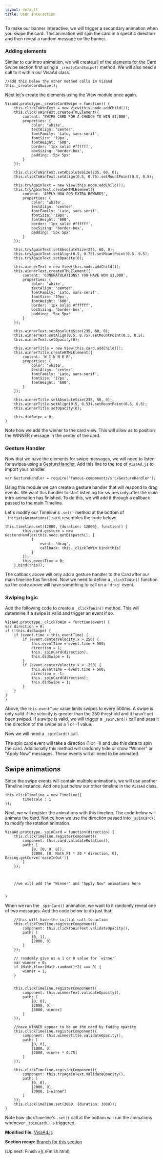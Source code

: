 ```yaml
---
layout: default
title: User Interaction
---
```


<span class="intro-graf">To make our banner interactive, we will trigger a secondary animation when you swipe the card. This animation will spin the card in a specific direction and then reveal a random message on the banner.</span>

### Adding elements
Similar to our intro animation, we will create all of the elements for the Card Swipe section first using a `_createCardSwipe()` method. We will also need a call to it within our VisaAd class. 
    
    //add this below the other method calls in VisaAd
    this._createCardSwipe();

Next let's create the elements using the View module once again.

    VisaAd.prototype._createCardSwipe = function() {
        this.clickToWinText = new View(this.node.addChild());
        this.clickToWinText.createHTMLElement({
            content: 'SWIPE CARD FOR A CHANCE TO WIN $1,000',
            properties: {
                color: 'white',
                textAlign: 'center',
                fontFamily: 'Lato, sans-serif',
                fontSize: '19px',
                fontWeight: '600',
                border: '1px solid #ffffff',
                boxSizing: 'border-box',
                padding: '5px 5px'
            }
        });

        this.clickToWinText.setAbsoluteSize(235, 60, 0);
        this.clickToWinText.setAlign(0.5, 0.75).setMountPoint(0.5, 0.5);

        this.tryAgainText = new View(this.node.addChild());
        this.tryAgainText.createHTMLElement({
            content: 'APPLY NOW FOR EXTRA REWARDS',
            properties: {
                color: 'white',
                textAlign: 'center',
                fontFamily: 'Lato, sans-serif',
                fontSize: '19px',
                fontWeight: '600',
                border: '1px solid #ffffff',
                boxSizing: 'border-box',
                padding: '5px 5px'
            }
        });

        this.tryAgainText.setAbsoluteSize(235, 60, 0);
        this.tryAgainText.setAlign(0.5, 0.75).setMountPoint(0.5, 0.5);
        this.tryAgainText.setOpacity(0);

        this.winnerText = new View(this.node.addChild());
        this.winnerText.createHTMLElement({
            content: 'CONGRATULATIONS! YOU HAVE WON $1,000',
            properties: {
                color: 'white',
                textAlign: 'center',
                fontFamily: 'Lato, sans-serif',
                fontSize: '19px',
                fontWeight: '600',
                border: '1px solid #ffffff',
                boxSizing: 'border-box',
                padding: '5px 5px'
            }
        });

        this.winnerText.setAbsoluteSize(235, 60, 0);
        this.winnerText.setAlign(0.5, 0.75).setMountPoint(0.5, 0.5);
        this.winnerText.setOpacity(0);

        this.winnerTitle = new View(this.card.addChild());
        this.winnerTitle.createHTMLElement({
            content: 'W I N N E R',
            properties: {
                color: 'white',
                textAlign: 'center',
                fontFamily: 'Lato, sans-serif',
                fontSize: '17px',
                fontWeight: '600',
            }
        });

        this.winnerTitle.setAbsoluteSize(235, 50, 0);
        this.winnerTitle.setAlign(0.5, 0.53).setMountPoint(0.5, 0.5);
        this.winnerTitle.setOpacity(0);

        this.didSwipe = 0;
    }

Note how we add the winner to the card view. This will allow us to position the WINNER message in the center of the card.

### Gesture Handler

Now that we have the elements for swipe messages, we will need to listen for swipes using  a [GestureHandler](). Add this line to the top of `VisaAd.js` to import your handler.

    var GestureHandler = require('famous-components/src/GestureHandler');

Using this module we can create a gesture handler that will respond to drag events. We want this handler to start listening for swipes only after the main intro animation has finished. To do this, we will add it through a callback passed to the main Timeline. 

Let's modify our Timeline's `.set()` method at the bottom of `_initiateAnimations()` so it resembles the code below:

    this.timeline.set(12000, {duration: 12000}, function() {
            this.card.gesture = new GestureHandler(this.node.getDispatch(), [
                {
                    event: 'drag',
                    callback: this._clickToWin.bind(this)
                }
            ]);
            this.eventTime = 0;
        }.bind(this));

The callback above will only add a gesture handler to the Card after our main timeline has finished. Now we need to define a `_clickToWin()` function so the code above will have something to call on a `'drag'` event. 

### Swiping logic

Add the following code to create a `_clickToWin()` method. This will determine if a swipe is valid and trigger an event if so.


    VisaAd.prototype._clickToWin = function(event) {
    var direction = 0;
    if (!this.didSwipe) {
        if (event.time > this.eventTime) {
            if (event.centerVelocity.x > 250) {
                this.eventTime = event.time + 500;
                direction = 1;
                this._spinCard(direction);
                this.didSwipe = 1;
            }
            if (event.centerVelocity.x < -250) {
                this.eventTime = event.time + 500;
                direction = -1;
                this._spinCard(direction);
                this.didSwipe = 1;
            }
        }
    }
    }

Above, the `this.eventTime` value limits swipes to every 500ms. A swipe is only valid if the velocity is greater than the 250 threshold and it hasn't yet been swiped. If a swipe is valid, we will trigger a `_spinCard()` call and pass it the direction of the swipe as a 1 or -1 value.


Now we will need a `_spinCard()` call.

The spin card event will take a direction (1 or -1) and use this data to spin the card. Additionally this method will randomly hide or show "Winner" or "Apply Now" messages. These events will all need to be animated.

## Swipe animations

Since the swipe events will contain multiple animations, we will use another Timeline instance. Add one just below our other timeline in the `VisaAd` class.  
    
    this.clickTimeline = new Timeline({
            timescale : 1
    });

Next, we will register the animations with this timeline. The code below will animate the card. Notice how we use the direction passed into `_spinCard()` to modify the rotation animation.


    VisaAd.prototype._spinCard = function(direction) {
        this.clickTimeline.registerComponent({
            component: this.card.validateRotation(),
            path: [
                [0, [0, 0, 0]],
                [2000, [0, Math.PI * 20 * direction, 0], Easing.getCurve('easeInOut')]
            ]
        });

       
        
        //we will add the "Winner" and "Apply Now" animations here 


    }


When we run the `_spinCard()` animation, we want to it randomly reveal one of two messages. Add the code below to do just that:
        
        //this will hide the initial call to action
        this.clickTimeline.registerComponent({
            component: this.clickToWinText.validateOpacity(),
            path: [
                [0, 1],
                [2000, 0]
            ]
        });
        
        // randomly give us a 1 or 0 value for `winner`
        var winner = 0;
        if (Math.floor(Math.random()*2) === 0) {
            winner = 1;
        }
        

        this.clickTimeline.registerComponent({
            component: this.winnerText.validateOpacity(),
            path: [
                [0, 0],
                [2000, 0],
                [3000, winner]
            ]
        });
        
        //have WINNER appear to be on the card by fading opacity
        this.clickTimeline.registerComponent({
            component: this.winnerTitle.validateOpacity(),
            path: [
                [0, 0],
                [1000, 0],
                [2000, winner * 0.75]
            ]
        });

        this.clickTimeline.registerComponent({
            component: this.tryAgainText.validateOpacity(),
            path: [
                [0, 0],
                [2000, 0],
                [3000, 1-winner]
            ]
        });
        this.clickTimeline.set(3000, {duration: 3000});
    }

Note how clickTimeline's `.set()` call at the bottom will run the animations whenever `_spinCard()` is triggered.

<div class="sidenote--other">
<p><strong>Modified file:</strong> <a href="https://github.com/Famous/lesson-visablack-steps/blob/step7/AddCardSwipe/src/start/VisaAd.js">VisaAd.js</a></p>
</div>


<div class="sidenote">
<p><strong>Section recap:</strong> <a href="https://github.com/Famous/lesson-visablack-steps/blob/step7/AddCardSwipe">Branch for this section</a></p>
</div>

<span class="cta">
[Up next: Finish &raquo;](./Finish.html)
</span>